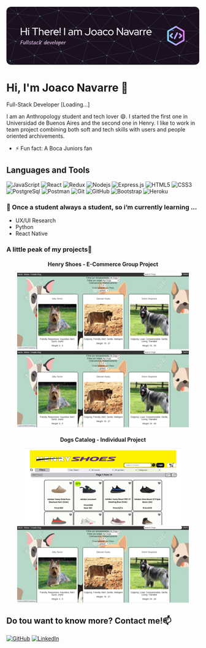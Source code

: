 ![Header](./github-header-image.png)

# Hi, I'm Joaco Navarre 👋

Full-Stack Developer [Loading...]

I am an Anthropology student and tech lover 😄. I started the first one in Universidad de Buenos Aires and the second one in Henry.
I like to work in team project combining both soft and tech skills with users and people oriented archivements.

- ⚡ Fun fact: A Boca Juniors fan


## Languages and Tools
![JavaScript](https://img.shields.io/badge/-JavaScript-black?style=flat-square&logo=javascript)
![React](https://img.shields.io/badge/-React-black?style=flat-square&logo=react)
![Redux](https://img.shields.io/badge/-Redux-black?style=flat-square&logo=Redux)
![Nodejs](https://img.shields.io/badge/-Nodejs-black?style=flat-square&logo=Node.js)
![Express.js](https://img.shields.io/badge/-Express-black?style=flat-square&logo=expressjs)
![HTML5](https://img.shields.io/badge/-HTML5-black?style=flat-square&logo=html5&logoColor=white)
![CSS3](https://img.shields.io/badge/-CSS3-black?style=flat-square&logo=css3)
![PostgreSql](https://img.shields.io/badge/-PostgreSql-black?style=flat-square&logo=postgresql)
![Postman](https://img.shields.io/badge/-Postman-black?style=flat-square&logo=postman)
![Git](https://img.shields.io/badge/-Git-black?style=flat-square&logo=git)
![GitHub](https://img.shields.io/badge/-GitHub-black?style=flat-square&logo=github)
![Bootstrap](https://img.shields.io/badge/-Bootstrap-black?style=flat-square&logo=bootstrap)
![Heroku](https://img.shields.io/badge/-Heroku-black?style=flat-square&logo=heroku)

### 🌱 Once a student always a student, so i’m currently learning ...
- UX/UI Research
- Python
- React Native

### A little peak of my projects🔭

<h4 align="center">Henry Shoes - E-Commerce Group Project</>
<br/>
<p align="center">
<a href="https://github.com/JoacoNavarre/PI-Dogs-Navarre"><img height="200" src="https://github.com/JoacoNavarre/JoacoNavarre/blob/main/Captura%20de%20pantalla%202022-06-07%20124349.png"><img height="200" src="https://github.com/JoacoNavarre/JoacoNavarre/blob/main/Captura%20de%20pantalla%202022-06-07%20124349.png">
</a>
</p>

<h4 align="center">Dogs Catalog - Individual Project</>
<br/>
<p align="center">
<a href="https://github.com/fedesiri/HenryShoesPF"><img height="200" src="https://github.com/JoacoNavarre/JoacoNavarre/blob/main/Captura%20de%20pantalla%202022-06-07%20132930.png"><img height="200" src="https://github.com/JoacoNavarre/JoacoNavarre/blob/main/Captura%20de%20pantalla%202022-06-07%20124349.png">
</a>
</p>

<h2>Do tou want to know more? Contact me!📫</h2>
<p align="left">
	<a href="https://github.com/JoacoNavarre"><img src="https://img.shields.io/badge/-GitHub-black?style=flat-square&logo=github" alt="GitHub"></a>
	<a href="https://www.linkedin.com/in/joaquin-navarre"><img src="https://img.shields.io/badge/LinkedIn--_.svg?style=social&logo=linkedin" alt="LinkedIn"></a>
</p>


